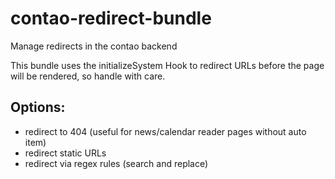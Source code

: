 # contao-redirect-bundle
Manage redirects in the contao backend

This bundle uses the initializeSystem Hook to redirect URLs before the page will be rendered, so handle with care.

## Options: ##
- redirect to 404 (useful for news/calendar reader pages without auto item)
- redirect static URLs 
- redirect via regex rules (search and replace)
